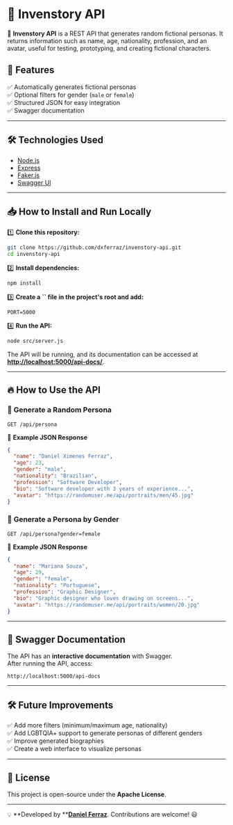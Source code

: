 # 👤 Invenstory API

🚀 **Invenstory API** is a REST API that generates random fictional personas. It returns information such as name, age, nationality, profession, and an avatar, useful for testing, prototyping, and creating fictional characters.

## 📌 Features

✅ Automatically generates fictional personas\
✅ Optional filters for gender (`male` or `female`)\
✅ Structured JSON for easy integration\
✅ Swagger documentation

---

## 🛠️ Technologies Used

- [Node.js](https://nodejs.org/)
- [Express](https://expressjs.com/)
- [Faker.js](https://fakerjs.dev/)
- [Swagger UI](https://swagger.io/)

---

## 📥 How to Install and Run Locally

1️⃣ **Clone this repository:**

```sh
git clone https://github.com/dxferraz/invenstory-api.git
cd invenstory-api
```

2️⃣ **Install dependencies:**

```sh
npm install
```

3️⃣ **Create a **``** file in the project's root and add:**

```env
PORT=5000
```

4️⃣ **Run the API:**

```sh
node src/server.js
```

The API will be running, and its documentation can be accessed at [**http://localhost:5000/api-docs/**](http://localhost:5000/api-docs/).

---

## 🔥 How to Use the API

### 🔹 **Generate a Random Persona**

```http
GET /api/persona
```

🔹 **Example JSON Response**

```json
{
  "name": "Daniel Ximenes Ferraz",
  "age": 23,
  "gender": "male",
  "nationality": "Brazilian",
  "profession": "Software Developer",
  "bio": "Software developer with 3 years of experience...",
  "avatar": "https://randomuser.me/api/portraits/men/45.jpg"
}
```

### 🔹 **Generate a Persona by Gender**

```http
GET /api/persona?gender=female
```

🔹 **Example JSON Response**

```json
{
  "name": "Mariana Souza",
  "age": 29,
  "gender": "female",
  "nationality": "Portuguese",
  "profession": "Graphic Designer",
  "bio": "Graphic designer who loves drawing on screens...",
  "avatar": "https://randomuser.me/api/portraits/women/20.jpg"
}
```

---

## 📜 Swagger Documentation

The API has an **interactive documentation** with Swagger.\
After running the API, access:

```
http://localhost:5000/api-docs
```

---

## 🛠️ Future Improvements

✅ Add more filters (minimum/maximum age, nationality)\
✅ Add LGBTQIA+ support to generate personas of different genders\
✅ Improve generated biographies\
✅ Create a web interface to visualize personas

---

## 📝 License

This project is open-source under the **Apache License**.

---

💡 **Developed by **[**Daniel Ferraz**](https://github.com/dxferraz). Contributions are welcome! 😃

